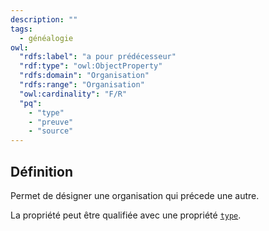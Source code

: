 ```yaml
---
description: ""
tags:
  - généalogie
owl:
  "rdfs:label": "a pour prédécesseur"
  "rdf:type": "owl:ObjectProperty"
  "rdfs:domain": "Organisation"
  "rdfs:range": "Organisation"
  "owl:cardinality": "F/R"
  "pq":
    - "type"
    - "preuve"
    - "source"
---
```


<OntologyTable frontMatter={frontMatter}/>

## Définition

Permet de désigner une organisation qui précede une autre.

La propriété peut être qualifiée avec une propriété [`type`](type.md).
